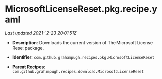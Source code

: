 # MicrosoftLicenseReset.pkg.recipe.yaml

_Last updated 2021-12-23 20:01:51Z_

- **Description**: Downloads the current version of The Microsoft License Reset package.

- **Identifier**: `com.github.grahampugh.recipes.pkg.MicrosoftLicenseReset`

- **Parent Recipes**: `com.github.grahampugh.recipes.download.MicrosoftLicenseReset`
